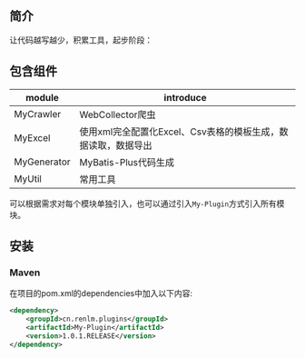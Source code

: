 ## 简介
让代码越写越少，积累工具，起步阶段：

## 包含组件
| module             |    introduce
| -------------------|----------------------------------------------------------------------------------
| MyCrawler          |     WebCollector爬虫
| MyExcel            |     使用xml完全配置化Excel、Csv表格的模板生成，数据读取，数据导出
| MyGenerator        |     MyBatis-Plus代码生成
| MyUtil             |     常用工具

可以根据需求对每个模块单独引入，也可以通过引入`My-Plugin`方式引入所有模块。

## 安装
### Maven
在项目的pom.xml的dependencies中加入以下内容:

```xml
<dependency>
    <groupId>cn.renlm.plugins</groupId>
    <artifactId>My-Plugin</artifactId>
    <version>1.0.1.RELEASE</version>
</dependency>
```